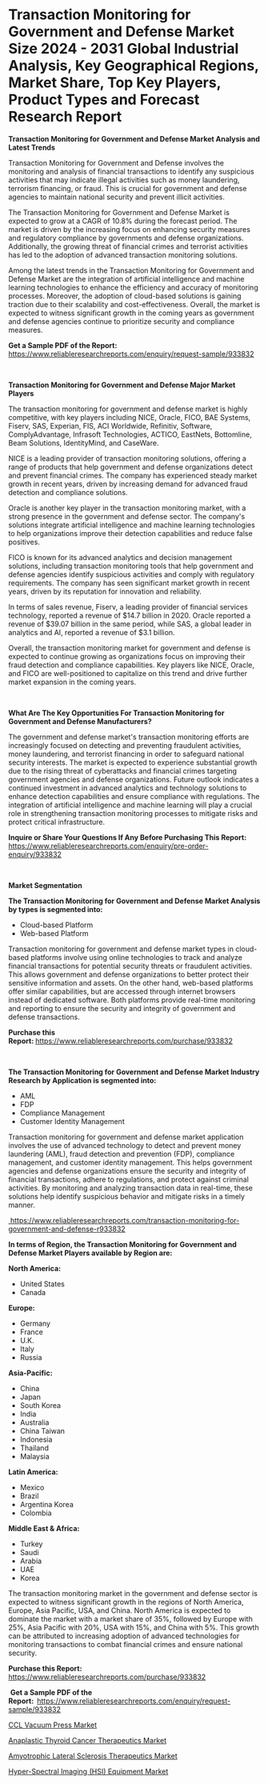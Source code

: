 <p><h1>Transaction Monitoring for Government and Defense Market Size 2024 - 2031 Global Industrial Analysis, Key Geographical Regions, Market Share, Top Key Players, Product Types and Forecast Research Report</h1></p><p><strong>Transaction Monitoring for Government and Defense Market Analysis and Latest Trends</strong></p>
<p><p>Transaction Monitoring for Government and Defense involves the monitoring and analysis of financial transactions to identify any suspicious activities that may indicate illegal activities such as money laundering, terrorism financing, or fraud. This is crucial for government and defense agencies to maintain national security and prevent illicit activities.</p><p>The Transaction Monitoring for Government and Defense Market is expected to grow at a CAGR of 10.8% during the forecast period. The market is driven by the increasing focus on enhancing security measures and regulatory compliance by governments and defense organizations. Additionally, the growing threat of financial crimes and terrorist activities has led to the adoption of advanced transaction monitoring solutions.</p><p>Among the latest trends in the Transaction Monitoring for Government and Defense Market are the integration of artificial intelligence and machine learning technologies to enhance the efficiency and accuracy of monitoring processes. Moreover, the adoption of cloud-based solutions is gaining traction due to their scalability and cost-effectiveness. Overall, the market is expected to witness significant growth in the coming years as government and defense agencies continue to prioritize security and compliance measures.</p></p>
<p><strong>Get a Sample PDF of the Report:&nbsp;</strong> <a href="https://www.reliableresearchreports.com/enquiry/request-sample/933832">https://www.reliableresearchreports.com/enquiry/request-sample/933832</a></p>
<p>&nbsp;</p>
<p><strong>Transaction Monitoring for Government and Defense Major Market Players</strong></p>
<p><p>The transaction monitoring for government and defense market is highly competitive, with key players including NICE, Oracle, FICO, BAE Systems, Fiserv, SAS, Experian, FIS, ACI Worldwide, Refinitiv, Software, ComplyAdvantage, Infrasoft Technologies, ACTICO, EastNets, Bottomline, Beam Solutions, IdentityMind, and CaseWare.</p><p>NICE is a leading provider of transaction monitoring solutions, offering a range of products that help government and defense organizations detect and prevent financial crimes. The company has experienced steady market growth in recent years, driven by increasing demand for advanced fraud detection and compliance solutions.</p><p>Oracle is another key player in the transaction monitoring market, with a strong presence in the government and defense sector. The company's solutions integrate artificial intelligence and machine learning technologies to help organizations improve their detection capabilities and reduce false positives.</p><p>FICO is known for its advanced analytics and decision management solutions, including transaction monitoring tools that help government and defense agencies identify suspicious activities and comply with regulatory requirements. The company has seen significant market growth in recent years, driven by its reputation for innovation and reliability.</p><p>In terms of sales revenue, Fiserv, a leading provider of financial services technology, reported a revenue of $14.7 billion in 2020. Oracle reported a revenue of $39.07 billion in the same period, while SAS, a global leader in analytics and AI, reported a revenue of $3.1 billion.</p><p>Overall, the transaction monitoring market for government and defense is expected to continue growing as organizations focus on improving their fraud detection and compliance capabilities. Key players like NICE, Oracle, and FICO are well-positioned to capitalize on this trend and drive further market expansion in the coming years.</p></p>
<p>&nbsp;</p>
<p><strong>What Are The Key Opportunities For Transaction Monitoring for Government and Defense Manufacturers?</strong></p>
<p><p>The government and defense market's transaction monitoring efforts are increasingly focused on detecting and preventing fraudulent activities, money laundering, and terrorist financing in order to safeguard national security interests. The market is expected to experience substantial growth due to the rising threat of cyberattacks and financial crimes targeting government agencies and defense organizations. Future outlook indicates a continued investment in advanced analytics and technology solutions to enhance detection capabilities and ensure compliance with regulations. The integration of artificial intelligence and machine learning will play a crucial role in strengthening transaction monitoring processes to mitigate risks and protect critical infrastructure.</p></p>
<p><strong>Inquire or Share Your Questions If Any Before Purchasing This Report:</strong> <a href="https://www.reliableresearchreports.com/enquiry/pre-order-enquiry/933832">https://www.reliableresearchreports.com/enquiry/pre-order-enquiry/933832</a></p>
<p>&nbsp;</p>
<p><strong>Market Segmentation</strong></p>
<p><strong>The Transaction Monitoring for Government and Defense Market Analysis by types is segmented into:</strong></p>
<p><ul><li>Cloud-based Platform</li><li>Web-based Platform</li></ul></p>
<p><p>Transaction monitoring for government and defense market types in cloud-based platforms involve using online technologies to track and analyze financial transactions for potential security threats or fraudulent activities. This allows government and defense organizations to better protect their sensitive information and assets. On the other hand, web-based platforms offer similar capabilities, but are accessed through internet browsers instead of dedicated software. Both platforms provide real-time monitoring and reporting to ensure the security and integrity of government and defense transactions.</p></p>
<p><strong>Purchase this Report:&nbsp;</strong><a href="https://www.reliableresearchreports.com/purchase/933832">https://www.reliableresearchreports.com/purchase/933832</a></p>
<p>&nbsp;</p>
<p><strong>The Transaction Monitoring for Government and Defense Market Industry Research by Application is segmented into:</strong></p>
<p><ul><li>AML</li><li>FDP</li><li>Compliance Management</li><li>Customer Identity Management</li></ul></p>
<p><p>Transaction monitoring for government and defense market application involves the use of advanced technology to detect and prevent money laundering (AML), fraud detection and prevention (FDP), compliance management, and customer identity management. This helps government agencies and defense organizations ensure the security and integrity of financial transactions, adhere to regulations, and protect against criminal activities. By monitoring and analyzing transaction data in real-time, these solutions help identify suspicious behavior and mitigate risks in a timely manner.</p></p>
<p><a href="https://www.reliableresearchreports.com/transaction-monitoring-for-government-and-defense-r933832">&nbsp;https://www.reliableresearchreports.com/transaction-monitoring-for-government-and-defense-r933832</a></p>
<p><strong>In terms of Region, the Transaction Monitoring for Government and Defense Market Players available by Region are:</strong></p>
<p>
    <p> <strong> North America: </strong>
        <ul>
            <li>United States</li>
            <li>Canada</li>
        </ul>
        </p> 
    <p> <strong> Europe: </strong>
        <ul>
            <li>Germany</li>
            <li>France</li>
            <li>U.K.</li>
            <li>Italy</li>
            <li>Russia</li>
        </ul>
        </p> 
    <p> <strong> Asia-Pacific: </strong>
        <ul>
            <li>China</li>
            <li>Japan</li>
            <li>South Korea</li>
            <li>India</li>
            <li>Australia</li>
            <li>China Taiwan</li>
            <li>Indonesia</li>
            <li>Thailand</li>
            <li>Malaysia</li>
        </ul>
        </p> 
    <p> <strong> Latin America: </strong>
        <ul>
            <li>Mexico</li>
            <li>Brazil</li>
            <li>Argentina Korea</li>
            <li>Colombia</li>
        </ul>
        </p> 
    <p> <strong> Middle East & Africa: </strong>
        <ul>
            <li>Turkey</li>
            <li>Saudi</li>
            <li>Arabia</li>
            <li>UAE</li>
            <li>Korea</li>
        </ul>
    </p>
    </p>
<p><p>The transaction monitoring market in the government and defense sector is expected to witness significant growth in the regions of North America, Europe, Asia Pacific, USA, and China. North America is expected to dominate the market with a market share of 35%, followed by Europe with 25%, Asia Pacific with 20%, USA with 15%, and China with 5%. This growth can be attributed to increasing adoption of advanced technologies for monitoring transactions to combat financial crimes and ensure national security.</p></p>
<p><strong>Purchase this Report: </strong><a href="https://www.reliableresearchreports.com/purchase/933832">https://www.reliableresearchreports.com/purchase/933832</a></p>
<p>&nbsp;<strong>Get a Sample PDF of the Report:&nbsp;&nbsp;</strong><a href="https://www.reliableresearchreports.com/enquiry/request-sample/933832">https://www.reliableresearchreports.com/enquiry/request-sample/933832</a></p>
<p><strong></strong></p>
<p><p><a href="https://www.linkedin.com/pulse/ccl-vacuum-press-market-insight-trends-growth-forecasted-from-3ic0f">CCL Vacuum Press Market</a></p><p><a href="https://github.com/SashaBeier2023/Market-Research-Report-List-1/blob/main/anaplastic-thyroid-cancer-therapeutics-market.md">Anaplastic Thyroid Cancer Therapeutics Market</a></p><p><a href="https://github.com/singletonthaxterkelliehr2df/Market-Research-Report-List-2/blob/main/amyotrophic-lateral-sclerosis-therapeutics-market.md">Amyotrophic Lateral Sclerosis Therapeutics Market</a></p><p><a href="https://www.linkedin.com/pulse/hyper-spectral-imaging-hsi-equipment-market-size-outlook-forecast-wlaue">Hyper-Spectral Imaging (HSI) Equipment Market</a></p></p>